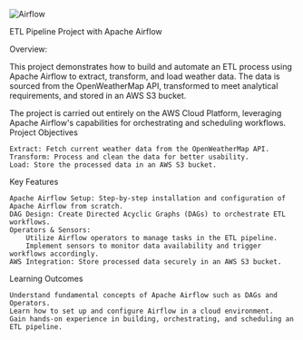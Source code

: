 



![Airflow](https://github.com/user-attachments/assets/fc120deb-949c-483f-8b75-2f171f5734b2)





ETL Pipeline Project with Apache Airflow

Overview:

This project demonstrates how to build and automate an ETL process using Apache Airflow to extract, transform, and load weather data. The data is sourced from the OpenWeatherMap API, transformed to meet analytical requirements, and stored in an AWS S3 bucket.

The project is carried out entirely on the AWS Cloud Platform, leveraging Apache Airflow's capabilities for orchestrating and scheduling workflows.
Project Objectives

    Extract: Fetch current weather data from the OpenWeatherMap API.
    Transform: Process and clean the data for better usability.
    Load: Store the processed data in an AWS S3 bucket.

Key Features

    Apache Airflow Setup: Step-by-step installation and configuration of Apache Airflow from scratch.
    DAG Design: Create Directed Acyclic Graphs (DAGs) to orchestrate ETL workflows.
    Operators & Sensors:
        Utilize Airflow operators to manage tasks in the ETL pipeline.
        Implement sensors to monitor data availability and trigger workflows accordingly.
    AWS Integration: Store processed data securely in an AWS S3 bucket.

Learning Outcomes

    Understand fundamental concepts of Apache Airflow such as DAGs and Operators.
    Learn how to set up and configure Airflow in a cloud environment.
    Gain hands-on experience in building, orchestrating, and scheduling an ETL pipeline.
